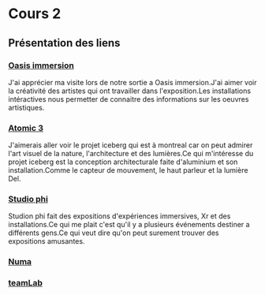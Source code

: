 # Cours 2
## Présentation des liens

### [Oasis immersion](https://oasis.im/a-laffiche/) 
J'ai apprécier ma visite lors de notre sortie a Oasis immersion.J'ai aimer voir la créativité des artistes qui ont travailler dans l'exposition.Les installations intéractives nous permetter de connaitre des informations sur les oeuvres artistiques.
### [Atomic 3](https://www.atomic3.ca/projet.php?id=2) 
J'aimerais aller voir le projet iceberg qui est à montreal car on peut admirer l'art visuel de la nature, l'architecture et des lumières.Ce qui m'intéresse du projet iceberg est la conception architecturale faite d'aluminium et son installation.Comme le capteur de mouvement, le haut parleur et la lumière Del. 
### [Studio phi](https://phi.ca/fr/expositions/infini-montreal/) 
Studion phi fait des expositions d'expériences immersives, Xr et des installations.Ce qui me plait c'est qu'il y a plusieurs événements destiner a différents gens.Ce qui veut dire qu'on peut surement trouver des expositions amusantes.
### [Numa](https://numa.media/moments-de-grace/) 


### [teamLab](https://www.teamlab.art/fr/e/caixaforum_barcelona/) 


